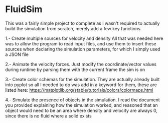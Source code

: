 # FluidSim
This was a fairly simple project to complete as I wasn't required to actually build the simulation from scratch, merely add a few key functions.

1.- Create multiple sources for velocity and density
All that was needed here was to allow the program to read input files, and use them to insert these sources when declaring the simulation parameters, for which I simply used a JSON file

2.- Animate the velocity forces.
Just modify the coordinate/vector values during runtime by parsing them with the current frame the sim is on

3.- Create color schemas for the simulation.
They are actually already built into pyplot so all I needed to do was add in a keyword for them, these are listed here: https://matplotlib.org/stable/tutorials/colors/colormaps.html

4.- Simulate the presence of objects in the simulation.
I read the document you provided explaining how the simulation worked, and reasoned that an object would need to be an area where density and velocity are always 0, since there is no fluid where a solid exists
